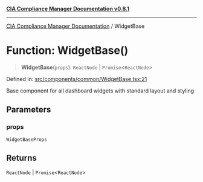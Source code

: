 [**CIA Compliance Manager Documentation v0.8.1**](../README.md)

***

[CIA Compliance Manager Documentation](../globals.md) / WidgetBase

# Function: WidgetBase()

> **WidgetBase**(`props`): `ReactNode` \| `Promise`\<`ReactNode`\>

Defined in: [src/components/common/WidgetBase.tsx:21](https://github.com/Hack23/cia-compliance-manager/blob/4236f4375d9cfb0505c191818eeb5443ec527132/src/components/common/WidgetBase.tsx#L21)

Base component for all dashboard widgets with standard layout and styling

## Parameters

### props

`WidgetBaseProps`

## Returns

`ReactNode` \| `Promise`\<`ReactNode`\>
